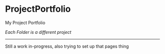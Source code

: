# ProjectPortfolio
My Project Portfolio

*Each Folder is a different project*

---

  Still a work in-progress, also trying to set up that pages thing
